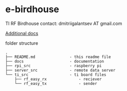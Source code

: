 # e-birdhouse
TI RF Birdhouse
contact: dmitriigalantsev AT gmail.com

[Additional docs](https://github.com/dmitrii-galantsev/e-birdhouse/tree/master/docs/README.md)

folder structure
```
.
├── README.md               - this readme file
├── docs                    - documentation
├── rpi_src                 - raspberry pi
├── server_src              - remote data server
└── ti_src                  - ti board files
    ├── rf_easy_rx              - reciever
    └── rf_easy_tx              - sender

```
